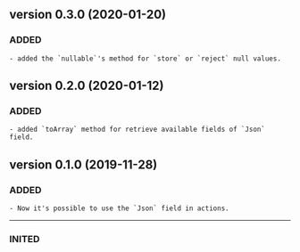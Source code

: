 version 0.3.0 (2020-01-20)
----------------------------- 
### ADDED
	- added the `nullable`'s method for `store` or `reject` null values.

version 0.2.0 (2020-01-12)
----------------------------- 
### ADDED
	- added `toArray` method for retrieve available fields of `Json` field.

version 0.1.0 (2019-11-28)
----------------------------- 
### ADDED
	- Now it's possible to use the `Json` field in actions.

----------------------------- 
### INITED